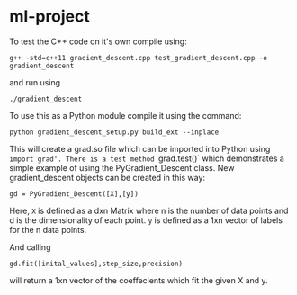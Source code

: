 # ml-project

To test the C++ code on it's own compile using:

`g++ -std=c++11 gradient_descent.cpp test_gradient_descent.cpp -o gradient_descent`

and run using

`./gradient_descent`

To use this as a Python module compile it using the command: 

`python gradient_descent_setup.py build_ext --inplace`

This will create a grad.so file which can be imported into Python using `import grad'.
There is a test method `grad.test()` which demonstrates a simple example of using the PyGradient_Descent class. New gradient_descent objects can be created in this way:

`gd = PyGradient_Descent([X],[y])`

Here, `X` is defined as a dxn Matrix where n is the number of data points and d is the dimensionality of each point. `y` is defined as a 1xn vector of labels for the n data points.

And calling 

`gd.fit([inital_values],step_size,precision)`

will return a 1xn vector of the coeffecients which fit the given X and y.